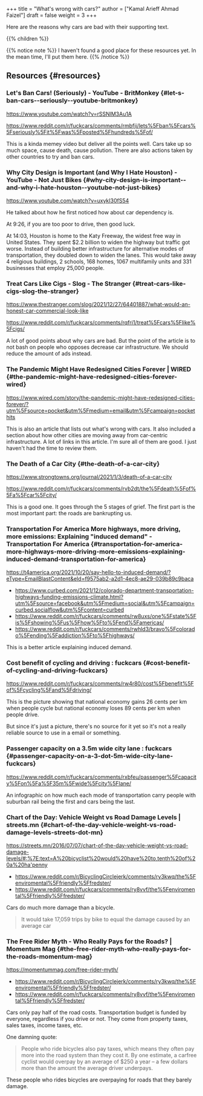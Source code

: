 +++
title = "What's wrong with cars?"
author = ["Kamal Arieff Ahmad Faizel"]
draft = false
weight = 3
+++

Here are the reasons why cars are bad with their supporting text.

{{% children %}}

{{% notice note %}}
I haven't found a good place for these resources yet. In the mean time, I'll put them here.
{{% /notice %}}


## Resources {#resources}


### Let's Ban Cars! (Seriously) - YouTube - BritMonkey {#let-s-ban-cars--seriously--youtube-britmonkey}

<https://www.youtube.com/watch?v=rSSNlM3Au1A>

<https://www.reddit.com/r/fuckcars/comments/rmbfji/lets%5Fban%5Fcars%5Fseriously%5Fit%5Fwas%5Fposted%5Fhundreds%5Fof/>

This is a kinda memey video but deliver all the points well. Cars take up so much space, cause death, cause pollution. There are also actions taken by other countries to try and ban cars.


### Why City Design is Important (and Why I Hate Houston) - YouTube - Not Just Bikes {#why-city-design-is-important--and-why-i-hate-houston--youtube-not-just-bikes}

<https://www.youtube.com/watch?v=uxykI30fS54>

He talked about how he first noticed how about car dependency is.

At 9:26, if you are too poor to drive, then good luck.

At 14:03, Houston is home to the Katy Freeway, the widest free way in United States. They spent $2.2 billion to widen the highway but traffic got worse. Instead of building better infrastructure for alternative modes of transportation, they doubled down to widen the lanes. This would take away 4 religious buildings, 2 schools, 168 homes, 1067 multifamily units and 331 businesses that employ 25,000 people.


### Treat Cars Like Cigs - Slog - The Stranger {#treat-cars-like-cigs-slog-the-stranger}

<https://www.thestranger.com/slog/2021/12/27/64401887/what-would-an-honest-car-commercial-look-like>

<https://www.reddit.com/r/fuckcars/comments/rqfri1/treat%5Fcars%5Flike%5Fcigs/>

A lot of good points about why cars are bad. But the point of the article is to not bash on people who opposes decrease car infrastructure. We should reduce the amount of ads instead.


### The Pandemic Might Have Redesigned Cities Forever | WIRED {#the-pandemic-might-have-redesigned-cities-forever-wired}

<https://www.wired.com/story/the-pandemic-might-have-redesigned-cities-forever/?utm%5Fsource=pocket&utm%5Fmedium=email&utm%5Fcampaign=pockethits>

This is also an article that lists out what's wrong with cars. It also included a section about how other cities are moving away from car-centric infrastructure. A lot of links in this article. I'm sure all of them are good. I just haven't had the time to review them.


### The Death of a Car City {#the-death-of-a-car-city}

<https://www.strongtowns.org/journal/2021/1/3/death-of-a-car-city>

<https://www.reddit.com/r/fuckcars/comments/rvb2dt/the%5Fdeath%5Fof%5Fa%5Fcar%5Fcity/>

This is a good one. It goes through the 5 stages of grief. The first part is the most important part: the roads are bankrupting us.


### Transportation For America More highways, more driving, more emissions: Explaining "induced demand" - Transportation For America {#transportation-for-america-more-highways-more-driving-more-emissions-explaining-induced-demand-transportation-for-america}

<https://t4america.org/2021/10/20/say-hello-to-induced-demand/?eType=EmailBlastContent&eId=f9575ab2-a2d1-4ec8-ae29-039b89c9baca>

-   <https://www.curbed.com/2021/12/colorado-department-transportation-highways-funding-emissions-climate.html?utm%5Fsource=facebook&utm%5Fmedium=social&utm%5Fcampaign=curbed.socialflow&utm%5Fcontent=curbed>
-   <https://www.reddit.com/r/fuckcars/comments/rw8uxs/one%5Fstate%5Fis%5Fshowing%5Fus%5Fhow%5Fto%5Fend%5Famericas/>
-   <https://www.reddit.com/r/fuckcars/comments/rwhld3/bravo%5Fcolorado%5Fending%5Faddiction%5Fto%5Fhighways/>

This is a better article explaining induced demand.


### Cost benefit of cycling and driving : fuckcars {#cost-benefit-of-cycling-and-driving-fuckcars}

<https://www.reddit.com/r/fuckcars/comments/rw4r80/cost%5Fbenefit%5Fof%5Fcycling%5Fand%5Fdriving/>

This is the picture showing that national economy gains 26 cents per km when people cycle but national economy loses 89 cents per km when people drive.

But since it's just a picture, there's no source for it yet so it's not a really reliable source to use in a email or something.


### Passenger capacity on a 3.5m wide city lane : fuckcars {#passenger-capacity-on-a-3-dot-5m-wide-city-lane-fuckcars}

<https://www.reddit.com/r/fuckcars/comments/rxbfeu/passenger%5Fcapacity%5Fon%5Fa%5F35m%5Fwide%5Fcity%5Flane/>

An infographic on how much each mode of transportation carry people with suburban rail being the first and cars being the last.


### Chart of the Day: Vehicle Weight vs Road Damage Levels | streets.mn {#chart-of-the-day-vehicle-weight-vs-road-damage-levels-streets-dot-mn}

<https://streets.mn/2016/07/07/chart-of-the-day-vehicle-weight-vs-road-damage-levels/#:%7E:text=A%20bicyclist%20would%20have%20to,tenth%20of%20a%20ha'penny>

-   <https://www.reddit.com/r/BicyclingCirclejerk/comments/ry3kwq/the%5Fenviromental%5Ffriendly%5Ffredster/>
-   <https://www.reddit.com/r/fuckcars/comments/ry8vvf/the%5Fenviromental%5Ffriendly%5Ffredster/>

Cars do much more damage than a bicycle.

> It would take 17,059 trips by bike to equal the damage caused by an average car


### The Free Rider Myth - Who Really Pays for the Roads? | Momentum Mag {#the-free-rider-myth-who-really-pays-for-the-roads-momentum-mag}

<https://momentummag.com/free-rider-myth/>

-   <https://www.reddit.com/r/BicyclingCirclejerk/comments/ry3kwq/the%5Fenviromental%5Ffriendly%5Ffredster/>
-   <https://www.reddit.com/r/fuckcars/comments/ry8vvf/the%5Fenviromental%5Ffriendly%5Ffredster/>

Cars only pay half of the road costs. Transportation budget is funded by everyone, regardless if you drive or not. They come from property taxes, sales taxes, income taxes, etc.

One damning quote:

> People who ride bicycles also pay taxes, which means they often pay more into the road system than they cost it. By one estimate, a carfree cyclist would overpay by an average of $250 a year – a few dollars more than the amount the average driver underpays.

These people who rides bicycles are overpaying for roads that they barely damage.
